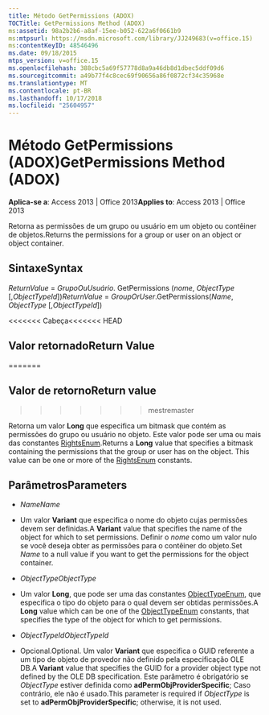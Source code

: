 ```yaml
---
title: Método GetPermissions (ADOX)
TOCTitle: GetPermissions Method (ADOX)
ms:assetid: 98a2b2b6-a8af-15ee-b052-622a6f0661b9
ms:mtpsurl: https://msdn.microsoft.com/library/JJ249683(v=office.15)
ms:contentKeyID: 48546496
ms.date: 09/18/2015
mtps_version: v=office.15
ms.openlocfilehash: 388cbc5a69f57778d8a9a46db8d1dbec5ddf09d6
ms.sourcegitcommit: a49b77f4c8cec69f90656a86f0872cf34c35968e
ms.translationtype: MT
ms.contentlocale: pt-BR
ms.lasthandoff: 10/17/2018
ms.locfileid: "25604957"
---
```

# <a name="getpermissions-method-adox"></a><span data-ttu-id="f6615-102">Método GetPermissions (ADOX)</span><span class="sxs-lookup"><span data-stu-id="f6615-102">GetPermissions Method (ADOX)</span></span>


<span data-ttu-id="f6615-103">**Aplica-se a**: Access 2013 | Office 2013</span><span class="sxs-lookup"><span data-stu-id="f6615-103">**Applies to**: Access 2013 | Office 2013</span></span>


<span data-ttu-id="f6615-104">Retorna as permissões de um grupo ou usuário em um objeto ou contêiner de objetos.</span><span class="sxs-lookup"><span data-stu-id="f6615-104">Returns the permissions for a group or user on an object or object container.</span></span>

## <a name="syntax"></a><span data-ttu-id="f6615-105">Sintaxe</span><span class="sxs-lookup"><span data-stu-id="f6615-105">Syntax</span></span>

<span data-ttu-id="f6615-106">*ReturnValue* = *GrupoOuUsuário*. GetPermissions (*nome*, *ObjectType* \[,*ObjectTypeId*\])</span><span class="sxs-lookup"><span data-stu-id="f6615-106">*ReturnValue* = *GroupOrUser*.GetPermissions(*Name*, *ObjectType* \[,*ObjectTypeId*\])</span></span>

<span data-ttu-id="f6615-107"><<<<<<< Cabeça</span><span class="sxs-lookup"><span data-stu-id="f6615-107"><<<<<<< HEAD</span></span>
## <a name="return-value"></a><span data-ttu-id="f6615-108">Valor retornado</span><span class="sxs-lookup"><span data-stu-id="f6615-108">Return Value</span></span>
=======
## <a name="return-value"></a><span data-ttu-id="f6615-109">Valor de retorno</span><span class="sxs-lookup"><span data-stu-id="f6615-109">Return value</span></span>
>>>>>>> <span data-ttu-id="f6615-110">mestre</span><span class="sxs-lookup"><span data-stu-id="f6615-110">master</span></span>

<span data-ttu-id="f6615-p101">Retorna um valor **Long** que especifica um bitmask que contém as permissões do grupo ou usuário no objeto. Este valor pode ser uma ou mais das constantes [RightsEnum](rightsenum.md).</span><span class="sxs-lookup"><span data-stu-id="f6615-p101">Returns a **Long** value that specifies a bitmask containing the permissions that the group or user has on the object. This value can be one or more of the [RightsEnum](rightsenum.md) constants.</span></span>

## <a name="parameters"></a><span data-ttu-id="f6615-113">Parâmetros</span><span class="sxs-lookup"><span data-stu-id="f6615-113">Parameters</span></span>

  - <span data-ttu-id="f6615-114">*Name*</span><span class="sxs-lookup"><span data-stu-id="f6615-114">*Name*</span></span>

  - <span data-ttu-id="f6615-115">Um valor **Variant** que especifica o nome do objeto cujas permissões devem ser definidas.</span><span class="sxs-lookup"><span data-stu-id="f6615-115">A **Variant** value that specifies the name of the object for which to set permissions.</span></span> <span data-ttu-id="f6615-116">Definir o *nome* como um valor nulo se você deseja obter as permissões para o contêiner do objeto.</span><span class="sxs-lookup"><span data-stu-id="f6615-116">Set *Name* to a null value if you want to get the permissions for the object container.</span></span>

  - <span data-ttu-id="f6615-117">*ObjectType*</span><span class="sxs-lookup"><span data-stu-id="f6615-117">*ObjectType*</span></span>

  - <span data-ttu-id="f6615-118">Um valor **Long**, que pode ser uma das constantes [ObjectTypeEnum](objecttypeenum.md), que especifica o tipo do objeto para o qual devem ser obtidas permissões.</span><span class="sxs-lookup"><span data-stu-id="f6615-118">A **Long** value which can be one of the [ObjectTypeEnum](objecttypeenum.md) constants, that specifies the type of the object for which to get permissions.</span></span>

  - <span data-ttu-id="f6615-119">*ObjectTypeId*</span><span class="sxs-lookup"><span data-stu-id="f6615-119">*ObjectTypeId*</span></span>

  - <span data-ttu-id="f6615-120">Opcional.</span><span class="sxs-lookup"><span data-stu-id="f6615-120">Optional.</span></span> <span data-ttu-id="f6615-121">Um valor **Variant** que especifica o GUID referente a um tipo de objeto de provedor não definido pela especificação OLE DB.</span><span class="sxs-lookup"><span data-stu-id="f6615-121">A **Variant** value that specifies the GUID for a provider object type not defined by the OLE DB specification.</span></span> <span data-ttu-id="f6615-122">Este parâmetro é obrigatório se *ObjectType* estiver definida como **adPermObjProviderSpecific**; Caso contrário, ele não é usado.</span><span class="sxs-lookup"><span data-stu-id="f6615-122">This parameter is required if *ObjectType* is set to **adPermObjProviderSpecific**; otherwise, it is not used.</span></span>

